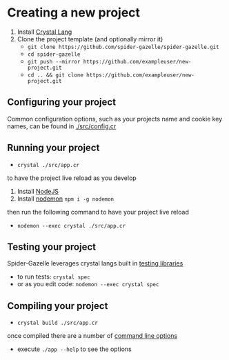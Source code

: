 # Creating a new project

1. Install [Crystal Lang](https://crystal-lang.org/)
1. Clone the project template (and optionally mirror it)
   * `git clone https://github.com/spider-gazelle/spider-gazelle.git`
   * `cd spider-gazelle`
   * `git push --mirror https://github.com/exampleuser/new-project.git`
   * `cd .. && git clone https://github.com/exampleuser/new-project.git`

## Configuring your project

Common configuration options, such as your projects name and cookie key names, can be found in [./src/config.cr](https://github.com/spider-gazelle/spider-gazelle/blob/master/src/config.cr)

## Running your project

* `crystal ./src/app.cr`

to have the project live reload as you develop

1. Install [NodeJS](https://nodejs.org/)
1. Install [nodemon](https://github.com/remy/nodemon) `npm i -g nodemon`

then run the following command to have your project live reload

* `nodemon --exec crystal ./src/app.cr`

## Testing your project

Spider-Gazelle leverages crystal langs built in [testing libraries](https://crystal-lang.org/docs/guides/testing.html)

* to run tests: `crystal spec`
* or as you edit code: `nodemon --exec crystal spec`

## Compiling your project

* `crystal build ./src/app.cr`

once compiled there are a number of [command line options](https://github.com/spider-gazelle/spider-gazelle/blob/master/src/app.cr#L8)

* execute `./app --help` to see the options

